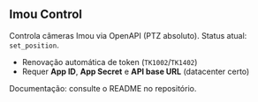 ## Imou Control

Controla câmeras Imou via OpenAPI (PTZ absoluto).
Status atual: `set_position`.

- Renovação automática de token (`TK1002`/`TK1402`)
- Requer **App ID**, **App Secret** e **API base URL** (datacenter certo)

Documentação: consulte o README no repositório.